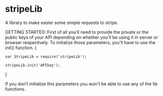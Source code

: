 # stripeLib
A library to make easier some simple requests to stripe.

GETTING STARTED:
First of all you'll need to provide the private or the public keys of your API depending on whether you'll be using it in server or browser respectively.
To initialize those parameters, you'll have to use the init() function.
{

    var StripeLib = require('stripeLib');

    stripeLib.init('APIkey');

}

If you don't initialize this parameters you won't be able to use any of the lib functions.
